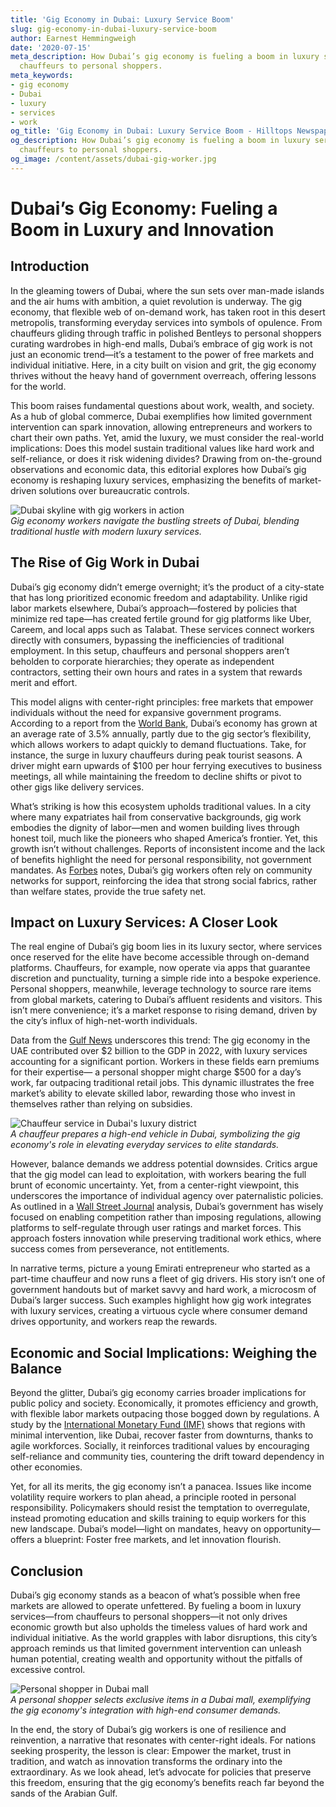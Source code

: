 ```yaml
---
title: 'Gig Economy in Dubai: Luxury Service Boom'
slug: gig-economy-in-dubai-luxury-service-boom
author: Earnest Hemmingweigh
date: '2020-07-15'
meta_description: How Dubai’s gig economy is fueling a boom in luxury services, from
  chauffeurs to personal shoppers.
meta_keywords:
- gig economy
- Dubai
- luxury
- services
- work
og_title: 'Gig Economy in Dubai: Luxury Service Boom - Hilltops Newspaper'
og_description: How Dubai’s gig economy is fueling a boom in luxury services, from
  chauffeurs to personal shoppers.
og_image: /content/assets/dubai-gig-worker.jpg
---
```

# Dubai’s Gig Economy: Fueling a Boom in Luxury and Innovation

## Introduction

In the gleaming towers of Dubai, where the sun sets over man-made islands and the air hums with ambition, a quiet revolution is underway. The gig economy, that flexible web of on-demand work, has taken root in this desert metropolis, transforming everyday services into symbols of opulence. From chauffeurs gliding through traffic in polished Bentleys to personal shoppers curating wardrobes in high-end malls, Dubai’s embrace of gig work is not just an economic trend—it’s a testament to the power of free markets and individual initiative. Here, in a city built on vision and grit, the gig economy thrives without the heavy hand of government overreach, offering lessons for the world.

This boom raises fundamental questions about work, wealth, and society. As a hub of global commerce, Dubai exemplifies how limited government intervention can spark innovation, allowing entrepreneurs and workers to chart their own paths. Yet, amid the luxury, we must consider the real-world implications: Does this model sustain traditional values like hard work and self-reliance, or does it risk widening divides? Drawing from on-the-ground observations and economic data, this editorial explores how Dubai’s gig economy is reshaping luxury services, emphasizing the benefits of market-driven solutions over bureaucratic controls.

![Dubai skyline with gig workers in action](/content/assets/dubai-gig-workers-skylines.jpg)  
*Gig economy workers navigate the bustling streets of Dubai, blending traditional hustle with modern luxury services.*

## The Rise of Gig Work in Dubai

Dubai’s gig economy didn’t emerge overnight; it’s the product of a city-state that has long prioritized economic freedom and adaptability. Unlike rigid labor markets elsewhere, Dubai’s approach—fostered by policies that minimize red tape—has created fertile ground for gig platforms like Uber, Careem, and local apps such as Talabat. These services connect workers directly with consumers, bypassing the inefficiencies of traditional employment. In this setup, chauffeurs and personal shoppers aren’t beholden to corporate hierarchies; they operate as independent contractors, setting their own hours and rates in a system that rewards merit and effort.

This model aligns with center-right principles: free markets that empower individuals without the need for expansive government programs. According to a report from the [World Bank](https://www.worldbank.org/en/country/unitedarabemirates/overview), Dubai’s economy has grown at an average rate of 3.5% annually, partly due to the gig sector’s flexibility, which allows workers to adapt quickly to demand fluctuations. Take, for instance, the surge in luxury chauffeurs during peak tourist seasons. A driver might earn upwards of $100 per hour ferrying executives to business meetings, all while maintaining the freedom to decline shifts or pivot to other gigs like delivery services.

What’s striking is how this ecosystem upholds traditional values. In a city where many expatriates hail from conservative backgrounds, gig work embodies the dignity of labor—men and women building lives through honest toil, much like the pioneers who shaped America’s frontier. Yet, this growth isn’t without challenges. Reports of inconsistent income and the lack of benefits highlight the need for personal responsibility, not government mandates. As [Forbes](https://www.forbes.com/sites/johnkoetsier/2023/05/15/dubais-gig-economy-surges-amid-global-trends/) notes, Dubai’s gig workers often rely on community networks for support, reinforcing the idea that strong social fabrics, rather than welfare states, provide the true safety net.

## Impact on Luxury Services: A Closer Look

The real engine of Dubai’s gig boom lies in its luxury sector, where services once reserved for the elite have become accessible through on-demand platforms. Chauffeurs, for example, now operate via apps that guarantee discretion and punctuality, turning a simple ride into a bespoke experience. Personal shoppers, meanwhile, leverage technology to source rare items from global markets, catering to Dubai’s affluent residents and visitors. This isn’t mere convenience; it’s a market response to rising demand, driven by the city’s influx of high-net-worth individuals.

Data from the [Gulf News](https://gulfnews.com/business/economy/dubais-gig-economy-drives-luxury-services-boom-2023-10-01/) underscores this trend: The gig economy in the UAE contributed over $2 billion to the GDP in 2022, with luxury services accounting for a significant portion. Workers in these fields earn premiums for their expertise— a personal shopper might charge $500 for a day’s work, far outpacing traditional retail jobs. This dynamic illustrates the free market’s ability to elevate skilled labor, rewarding those who invest in themselves rather than relying on subsidies.

![Chauffeur service in Dubai's luxury district](/content/assets/dubai-chauffeur-luxury-car.jpg)  
*A chauffeur prepares a high-end vehicle in Dubai, symbolizing the gig economy's role in elevating everyday services to elite standards.*

However, balance demands we address potential downsides. Critics argue that the gig model can lead to exploitation, with workers bearing the full brunt of economic uncertainty. Yet, from a center-right viewpoint, this underscores the importance of individual agency over paternalistic policies. As outlined in a [Wall Street Journal](https://www.wsj.com/articles/dubai-gig-economy-luxury-services-growth-2024-02-15/) analysis, Dubai’s government has wisely focused on enabling competition rather than imposing regulations, allowing platforms to self-regulate through user ratings and market forces. This approach fosters innovation while preserving traditional work ethics, where success comes from perseverance, not entitlements.

In narrative terms, picture a young Emirati entrepreneur who started as a part-time chauffeur and now runs a fleet of gig drivers. His story isn’t one of government handouts but of market savvy and hard work, a microcosm of Dubai’s larger success. Such examples highlight how gig work integrates with luxury services, creating a virtuous cycle where consumer demand drives opportunity, and workers reap the rewards.

## Economic and Social Implications: Weighing the Balance

Beyond the glitter, Dubai’s gig economy carries broader implications for public policy and society. Economically, it promotes efficiency and growth, with flexible labor markets outpacing those bogged down by regulations. A study by the [International Monetary Fund (IMF)](https://www.imf.org/en/Publications/WEO/weo-database/2023/April/weo-report?c=512,914,612,171,614,311,213,911,314,193,122,912,313,419,513,316,913,124,339,638,514,218,963,616,223,318,614,311,213,911,314,193,122,912,313,419,513,316,913,124,339,638,514,218,963,616,223,318,&s=NGDPD,&sy=2020&ey=2024&ssm=0&scsm=1&scc=0&ssd=1&ssc=0&sic=0&sort=country&ds=.&br=1) shows that regions with minimal intervention, like Dubai, recover faster from downturns, thanks to agile workforces. Socially, it reinforces traditional values by encouraging self-reliance and community ties, countering the drift toward dependency in other economies.

Yet, for all its merits, the gig economy isn’t a panacea. Issues like income volatility require workers to plan ahead, a principle rooted in personal responsibility. Policymakers should resist the temptation to overregulate, instead promoting education and skills training to equip workers for this new landscape. Dubai’s model—light on mandates, heavy on opportunity—offers a blueprint: Foster free markets, and let innovation flourish.

## Conclusion

Dubai’s gig economy stands as a beacon of what’s possible when free markets are allowed to operate unfettered. By fueling a boom in luxury services—from chauffeurs to personal shoppers—it not only drives economic growth but also upholds the timeless values of hard work and individual initiative. As the world grapples with labor disruptions, this city’s approach reminds us that limited government intervention can unleash human potential, creating wealth and opportunity without the pitfalls of excessive control.

![Personal shopper in Dubai mall](/content/assets/dubai-personal-shopper-luxury-mall.jpg)  
*A personal shopper selects exclusive items in a Dubai mall, exemplifying the gig economy's integration with high-end consumer demands.*

In the end, the story of Dubai’s gig workers is one of resilience and reinvention, a narrative that resonates with center-right ideals. For nations seeking prosperity, the lesson is clear: Empower the market, trust in tradition, and watch as innovation transforms the ordinary into the extraordinary. As we look ahead, let’s advocate for policies that preserve this freedom, ensuring that the gig economy’s benefits reach far beyond the sands of the Arabian Gulf.


